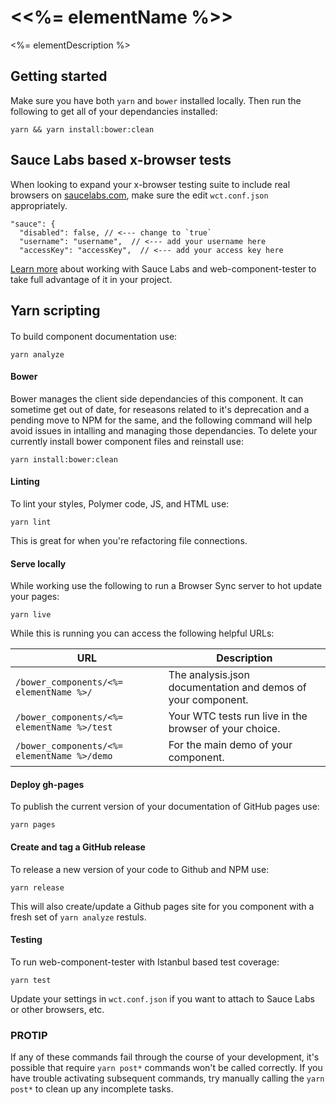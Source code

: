 # \<<%= elementName %>\>

<%= elementDescription %>

## Getting started
Make sure you have both `yarn` and `bower` installed locally. Then run the following to get all of your dependancies installed:
```
yarn && yarn install:bower:clean
```

## Sauce Labs based x-browser tests

When looking to expand your x-browser testing suite to include real browsers on [saucelabs.com](https://saucelabs.com/), make sure the edit `wct.conf.json` appropriately.
```
"sauce": {
  "disabled": false, // <--- change to `true`
  "username": "username",  // <--- add your username here
  "accessKey": "accessKey",  // <--- add your access key here
```
[Learn more](https://github.com/Polymer/web-component-tester#plugins) about working with Sauce Labs and web-component-tester to take full advantage of it in your project.

## Yarn scripting

####
To build component documentation use:
```
yarn analyze
```

#### Bower
Bower manages the client side dependancies of this component. It can sometime get out of date, for reseasons related to it's deprecation and a pending move to NPM for the same, and the following command will help avoid issues in intalling and managing those dependancies. To delete your currently install bower component files and reinstall use:
```
yarn install:bower:clean
```

#### Linting
To lint your styles, Polymer code, JS, and HTML use:
```
yarn lint
```
This is great for when you're refactoring file connections.

#### Serve locally
While working use the following to run a Browser Sync server to hot update your pages:
```
yarn live
```
While this is running you can access the following helpful URLs:

| URL | Description |
| --- | --- |
| `/bower_components/<%= elementName %>/` | The analysis.json documentation and demos of your component. |
| `/bower_components/<%= elementName %>/test` | Your WTC tests run live in the browser of your choice. |
| `/bower_components/<%= elementName %>/demo` | For the main demo of your component. |

#### Deploy gh-pages
To publish the current version of your documentation of GitHub pages use:
```
yarn pages
```

#### Create and tag a GitHub release
To release a new version of your code to Github and NPM use:
```
yarn release
```
This will also create/update a Github pages site for you component with a fresh set of `yarn analyze` restuls.

#### Testing
To run web-component-tester with Istanbul based test coverage:
```
yarn test
```
Update your settings in `wct.conf.json` if you want to attach to Sauce Labs or other browsers, etc.

### PROTIP
If any of these commands fail through the course of your development, it's possible that require `yarn post*` commands won't be called correctly. If you have trouble activating subsequent commands, try manually calling the `yarn post*` to clean up any incomplete tasks.
